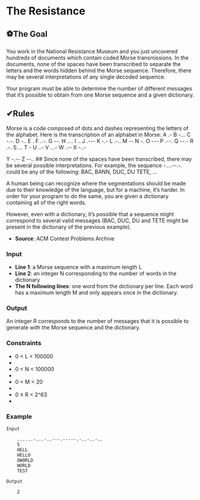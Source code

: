 # The Resistance

## ⚽The Goal
You work in the National Resistance Museum and you just uncovered hundreds of documents which contain coded Morse transmissions. In the documents, none of the spaces have been transcribed to separate the letters and the words hidden behind the Morse sequence. Therefore, there may be several interpretations of any single decoded sequence.

Your program must be able to determine the number of different messages that it’s possible to obtain from one Morse sequence and a given dictionary.

## ✔Rules
Morse is a code composed of dots and dashes representing the letters of the alphabet. Here is the transcription of an alphabet in Morse:
 A  .-	 B  -...	 C  -.-.	 D  -..
 E  .	 F  ..-.	 G  --.	 H  ....
 I  ..	 J  .---	 K  -.-	 L  .-..
 M  --	 N  -.	 O  ---	 P  .--.
 Q  --.-	 R  .-.	 S  ...	 T  -
 U  ..-	 V  ...-	 W  .--	 X  -..-

 Y  -.--	 Z  --..	##  Since none of the spaces have been transcribed, there may be several possible interpretations. For example, the sequence -....--.-. could be any of the following: BAC, BANN, DUC, DU TETE, ...

A human being can recognize where the segmentations should be made due to their knowledge of the language, but for a machine, it’s harder. In order for your program to do the same, you are given a dictionary containing all of the right words.

However, even with a dictionary, it’s possible that a sequence might correspond to several valid messages (BAC, DUC, DU and TETE might be present in the dictionary of the previous example).

* **Source**: ACM Contest Problems Archive

### Input
* **Line 1**: a Morse sequence with a maximum length L
* **Line 2**: an integer N corresponding to the number of words in the dictionary
* **The N following lines**: one word from the dictionary per line. Each word has a maximum length M and only appears once in the dictionary.

### Output
An integer R corresponds to the number of messages that it is possible to generate with the Morse sequence and the dictionary.

### Constraints
* 0 < L < 100000
* 
* 0 < N < 100000
* 
* 0 < M < 20
* 
* 0 ≤ R < 2^63
* 

### Example

    Input

        ......-...-..---.-----.-..-..-..
        5
        HELL
        HELLO
        OWORLD
        WORLD
        TEST

    Output

        2        